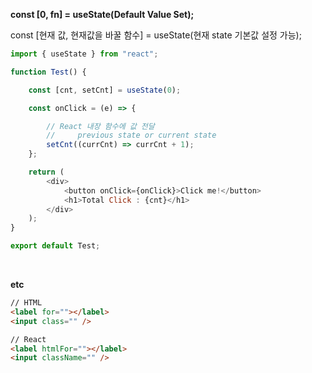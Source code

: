 **const [0, fn] = useState(Default Value Set);**
<br>

const [현재 값, 현재값을 바꿀 함수] = useState(현재 state 기본값 설정 가능);

~~~ javascript
import { useState } from "react";

function Test() {

    const [cnt, setCnt] = useState(0);

    const onClick = (e) => {

        // React 내장 함수에 값 전달
        //     previous state or current state
        setCnt((currCnt) => currCnt + 1);
    };

    return (
        <div>
            <button onClick={onClick}>Click me!</button>
            <h1>Total Click : {cnt}</h1>
        </div>
    );
}

export default Test;
~~~

<br>

**etc**
~~~ html
// HTML
<label for=""></label>
<input class="" />

// React
<label htmlFor=""></label>
<input className="" />
~~~
